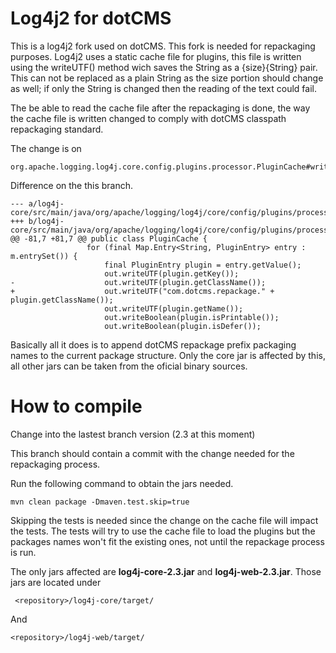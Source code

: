 Log4j2 for dotCMS
=================

This is a log4j2 fork used on dotCMS.  This fork is needed for repackaging purposes.
Log4j2 uses a static cache file for plugins, this file is written using the writeUTF() method
wich saves the String as a {size}{String} pair.  This can not be replaced as a plain String
as the size portion should change as well; if only the String is changed then the reading
of the text could fail.

The be able to read the cache file after the repackaging is done, the way the cache file is
written changed to comply with dotCMS classpath repackaging standard.

The change is on 
```
org.apache.logging.log4j.core.config.plugins.processor.PluginCache#writeCache()
```

Difference on the this branch.
```
--- a/log4j-core/src/main/java/org/apache/logging/log4j/core/config/plugins/processor/PluginCache.java
+++ b/log4j-core/src/main/java/org/apache/logging/log4j/core/config/plugins/processor/PluginCache.java
@@ -81,7 +81,7 @@ public class PluginCache {
                 for (final Map.Entry<String, PluginEntry> entry : m.entrySet()) {
                     final PluginEntry plugin = entry.getValue();
                     out.writeUTF(plugin.getKey());
-                    out.writeUTF(plugin.getClassName());
+                    out.writeUTF("com.dotcms.repackage." + plugin.getClassName());
                     out.writeUTF(plugin.getName());
                     out.writeBoolean(plugin.isPrintable());
                     out.writeBoolean(plugin.isDefer());
```

Basically all it does is to append dotCMS repackage prefix packaging names to the current
package structure.  Only the core jar is affected by this, all other jars can be taken from
the oficial binary sources.

How to compile
==============

Change into the lastest branch version (2.3 at this moment)

This branch should contain a commit with the change needed for the repackaging process.

Run the following command to obtain the jars needed.

```
mvn clean package -Dmaven.test.skip=true
```

Skipping the tests is needed since the change on the cache file will impact the tests.  The
tests will try to use the cache file to load the plugins but the packages names won't fit
the existing ones, not until the repackage process is run.

The only jars affected are **log4j-core-2.3.jar** and **log4j-web-2.3.jar**.  Those jars are located under

```
 <repository>/log4j-core/target/
 ```
 
And
 
 ```
 <repository>/log4j-web/target/
```